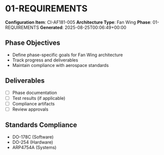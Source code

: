 # 01-REQUIREMENTS

**Configuration Item**: CI-AF181-005
**Architecture Type**: Fan Wing
**Phase**: 01-REQUIREMENTS
**Generated**: 2025-08-25T00:06:49+00:00

## Phase Objectives
- Define phase-specific goals for Fan Wing architecture
- Track progress and deliverables
- Maintain compliance with aerospace standards

## Deliverables
- [ ] Phase documentation
- [ ] Test results (if applicable)
- [ ] Compliance artifacts
- [ ] Review approvals

## Standards Compliance
- DO-178C (Software)
- DO-254 (Hardware)
- ARP4754A (Systems)
